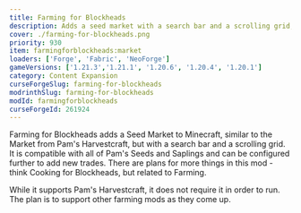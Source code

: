 ```yaml
---
title: Farming for Blockheads
description: Adds a seed market with a search bar and a scrolling grid, and more farming utilities.
cover: ./farming-for-blockheads.png
priority: 930
item: farmingforblockheads:market
loaders: ['Forge', 'Fabric', 'NeoForge']
gameVersions: ['1.21.3','1.21.1', '1.20.6', '1.20.4', '1.20.1']
category: Content Expansion
curseForgeSlug: farming-for-blockheads
modrinthSlug: farming-for-blockheads
modId: farmingforblockheads
curseForgeId: 261924
---
```


Farming for Blockheads adds a Seed Market to Minecraft, similar to the Market from Pam's Harvestcraft, but with a search bar and a scrolling grid. It is compatible with all of Pam's Seeds and Saplings and can be configured further to add new trades. There are plans for more things in this mod - think Cooking for Blockheads, but related to Farming.

While it supports Pam's Harvestcraft, it does not require it in order to run. The plan is to support other farming mods as they come up.